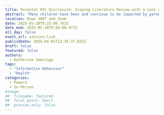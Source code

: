 ```yaml
---
title: Parental HIV Disclosure: Scoping Literature Review with a Lens on Information Behavior
abstract: "Many children have been and continue to be impacted by parents living with HIV/AIDS and disclosure of parental positive HIV/AIDS status to their children has multiple benefits. Research has been done on the prevalence and influencing factors of parental HIV disclosure however many identified gaps in research have not yet been fulfilled. The application of an information behavior theoretical framework may enable an opportunity to fulfill such research gaps. This is a scoping literature review that aims to align previously identified research findings about parental HIV disclosure to opportunities that may benefit from the application of information behavior theory and answer the questions: 1) What research has been done about parental HIV disclosure? 2) How has information theory been applied to research about parental HIV/AIDS disclosure?"
location: Rowe 1007 and Zoom
date: 2025-05-28T9:25:00.763Z
date_end: 2025-05-28T9:50:00.471Z
all_day: false
event_url: session-link
publishDate: 2025-04-01T12:36:37.825Z
draft: false
featured: false
authors:
  - Katherine Veeninga
tags:
  - "Information Behaviour"
  - "Health"
categories:
  - Papers
  - In-Person
#image:
##  filename: featured
##  focal_point: Smart
##  preview_only: false
---
```

